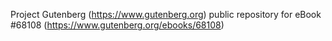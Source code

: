Project Gutenberg (https://www.gutenberg.org) public repository for
eBook #68108 (https://www.gutenberg.org/ebooks/68108)
